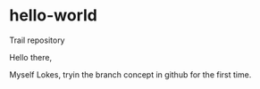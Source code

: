 # hello-world
Trail repository

Hello there,

Myself Lokes, tryin the branch concept in github for the first time.
